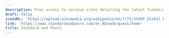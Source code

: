 ```yaml
---
description: Free access to various sites detailing the latest financial news and analysis
draft: false
iconURL: 'https://upload.wikimedia.org/wikipedia/en/7/75/S%26P_Global_Ratings_logo.png'
link: 'https://www.standardandpoors.com/en_AU/web/guest/home'
title: Standard and Poors
---
```

